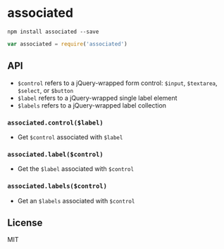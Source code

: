 # associated

```
npm install associated --save
```

```js
var associated = require('associated')
```

## API

- `$control` refers to a jQuery-wrapped form control: `$input`, `$textarea`, `$select`, or `$button`
- `$label` refers to a jQuery-wrapped single label element
- `$labels` refers to a jQuery-wrapped label collection

### `associated.control($label)`
- Get `$control` associated with `$label`

### `associated.label($control)`
- Get the `$label` associated with `$control`

### `associated.labels($control)`
- Get an `$labels` associated with `$control`

## License
MIT
